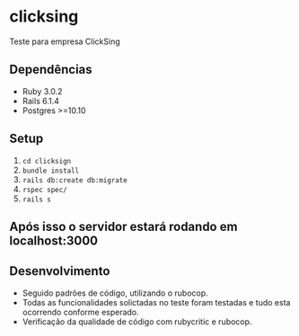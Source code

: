 # clicksing

Teste para empresa ClickSing

## Dependências

- Ruby 3.0.2
- Rails 6.1.4
- Postgres >=10.10

## Setup

1. `cd clicksign`
2. `bundle install`
3. `rails db:create db:migrate`
4. `rspec spec/`
5. `rails s`

## Após isso o servidor estará rodando em localhost:3000

## Desenvolvimento

- Seguido padrões de código, utilizando o rubocop.
- Todas as funcionalidades solictadas no teste foram testadas e tudo esta ocorrendo conforme esperado.
- Verificação da qualidade de código com rubycritic e rubocop.

